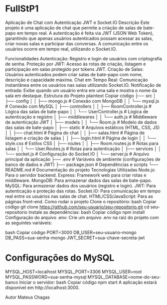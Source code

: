# FullStP1

Aplicação de Chat com Autenticação JWT e Socket.IO
Descrição
Este projeto é uma aplicação de chat que permite a criação de salas de bate-papo em tempo real. A autenticação é feita via JWT (JSON Web Token), garantindo que apenas usuários autenticados possam acessar as salas, criar novas salas e participar das conversas. A comunicação entre os usuários ocorre em tempo real, utilizando o Socket.IO.

Funcionalidades
Autenticação: Registro e login de usuários com criptografia de senha.
Proteção por JWT: Acesso às rotas de criação, listagem e participação em salas protegido por tokens JWT.
Criação de Salas: Usuários autenticados podem criar salas de bate-papo com nome, descrição e capacidade máxima.
Chat em Tempo Real: Comunicação instantânea entre os usuários nas salas utilizando Socket.IO.
Notificação de entrada: Exibe quando um usuário entra em uma sala e mostra o nome da sala em destaque.
Estrutura do Projeto
plaintext
Copiar código
├── src
│   ├── config
│   │   ├── mongo.js         # Conexão com MongoDB
│   │   └── mysql.js         # Conexão com MySQL
│   ├── controllers
│   │   ├── RoomController.js # Lógica das salas de bate-papo
│   │   └── UserController.js # Lógica de autenticação e registro
│   ├── middlewares
│   │   └── auth.js          # Middleware de autenticação JWT
│   ├── models
│   │   └── Room.js          # Modelo de dados das salas de bate-papo
│   ├── static               # Arquivos estáticos (HTML, CSS, JS)
│   │   ├── chat.html        # Página do chat
│   │   ├── salas.html       # Página de listagem e criação de salas
│   │   ├── login.html       # Página de login
│   │   └── style.css        # Estilos CSS
│   ├── routes
│   │   ├── Room.routes.js   # Rotas para salas
│   │   └── User.Routes.js   # Rotas para autenticação
│   ├── services
│   │   └── socket.js        # Configuração do Socket.IO
│   └── server.js            # Arquivo principal da aplicação
├── .env                     # Variáveis de ambiente (configurações de banco de dados e JWT)
├── package.json             # Dependências e scripts
└── README.md                # Documentação do projeto
Tecnologias Utilizadas
Node.js: Para o servidor backend.
Express: Framework web para criar rotas e middleware.
MongoDB: Para armazenar dados das salas de bate-papo.
MySQL: Para armazenar dados dos usuários (registro e login).
JWT: Para autenticação e proteção das rotas.
Socket.IO: Para comunicação em tempo real entre os usuários nas salas de chat.
HTML/CSS/JavaScript: Para as páginas front-end.
Como rodar o projeto
Clone o repositório:
bash
Copiar código
git clone https://github.com/seu-usuario/seu-repositorio.git
cd seu-repositorio
Instale as dependências:
bash
Copiar código
npm install
Configuração do arquivo .env:
Crie um arquivo .env na raiz do projeto com as seguintes variáveis:

bash
Copiar código
PORT=3000
DB_USER=seu-usuario-mongo
DB_PASS=sua-senha-mongo
JWT_SECRET=sua-chave-secreta-jwt

# Configurações do MySQL
MYSQL_HOST=localhost
MYSQL_PORT=3306
MYSQL_USER=root
MYSQL_PASSWORD=sua-senha-mysql
MYSQL_DATABASE=nome-do-seu-banco
Iniciar o servidor:
bash
Copiar código
npm start
A aplicação estará disponível em http://localhost:3000.

Autor
Mateus Chagas
